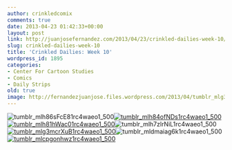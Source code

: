 ```yaml
---
author: crinkledcomix
comments: true
date: 2013-04-23 01:42:33+00:00
layout: post
link: http://juanjosefernandez.com/2013/04/23/crinkled-dailies-week-10/
slug: crinkled-dailies-week-10
title: 'Crinkled Dailies: Week 10'
wordpress_id: 1895
categories:
- Center For Cartoon Studies
- Comics
- Daily Strips
old: true
image: http://fernandezjuanjose.files.wordpress.com/2013/04/tumblr_mlg3mcrxub1rc4waeo1_500.gif
---
```

<!--more-->
![tumblr_mlh86sFcE81rc4waeo1_500](http://fernandezjuanjose.files.wordpress.com/2013/04/tumblr_mlh86sfce81rc4waeo1_500.gif?w=500)[![tumblr_mlh84ofNDs1rc4waeo1_500](http://fernandezjuanjose.files.wordpress.com/2013/04/tumblr_mlh84ofnds1rc4waeo1_500.gif)](http://fernandezjuanjose.files.wordpress.com/2013/04/tumblr_mlh84ofnds1rc4waeo1_500.gif)
[![tumblr_mlh81hWac01rc4waeo1_500](http://fernandezjuanjose.files.wordpress.com/2013/04/tumblr_mlh81hwac01rc4waeo1_500.gif?w=500)](http://fernandezjuanjose.files.wordpress.com/2013/04/tumblr_mlh81hwac01rc4waeo1_500.gif)![tumblr_mlh7zlrNiL1rc4waeo1_500](http://fernandezjuanjose.files.wordpress.com/2013/04/tumblr_mlh7zlrnil1rc4waeo1_500.gif?w=500)
[![tumblr_mlg3mcrXuB1rc4waeo1_500](http://fernandezjuanjose.files.wordpress.com/2013/04/tumblr_mlg3mcrxub1rc4waeo1_500.gif?w=500)](http://fernandezjuanjose.files.wordpress.com/2013/04/tumblr_mlg3mcrxub1rc4waeo1_500.gif)![tumblr_mldmaiag6k1rc4waeo1_500](http://fernandezjuanjose.files.wordpress.com/2013/04/tumblr_mldmaiag6k1rc4waeo1_500.gif?w=500)
[![tumblr_mlcpgonhwz1rc4waeo1_500](http://fernandezjuanjose.files.wordpress.com/2013/04/tumblr_mlcpgonhwz1rc4waeo1_500.gif?w=500)](http://fernandezjuanjose.files.wordpress.com/2013/04/tumblr_mlcpgonhwz1rc4waeo1_500.gif)
